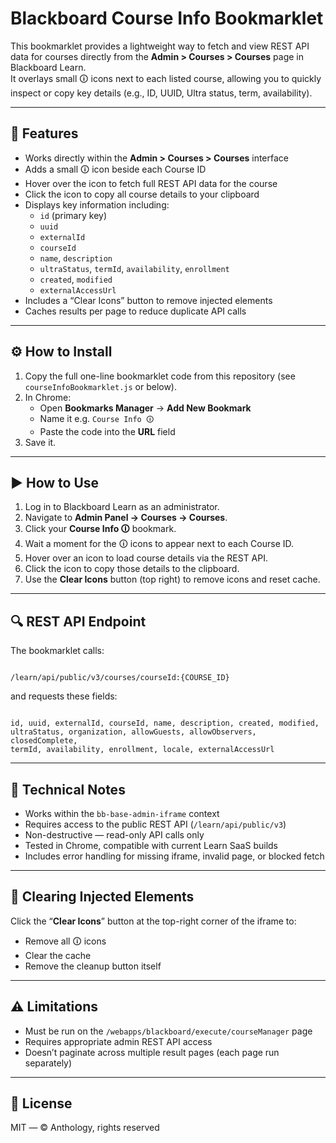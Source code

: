 # Blackboard Course Info Bookmarklet

This bookmarklet provides a lightweight way to fetch and view REST API data for courses directly from the **Admin > Courses > Courses** page in Blackboard Learn.  
It overlays small 🛈 icons next to each listed course, allowing you to quickly inspect or copy key details (e.g., ID, UUID, Ultra status, term, availability).

---

## 🧩 Features

- Works directly within the **Admin > Courses > Courses** interface  
- Adds a small 🛈 icon beside each Course ID  
- Hover over the icon to fetch full REST API data for the course  
- Click the icon to copy all course details to your clipboard  
- Displays key information including:
  - `id` (primary key)
  - `uuid`
  - `externalId`
  - `courseId`
  - `name`, `description`
  - `ultraStatus`, `termId`, `availability`, `enrollment`
  - `created`, `modified`
  - `externalAccessUrl`
- Includes a “Clear Icons” button to remove injected elements
- Caches results per page to reduce duplicate API calls

---

## ⚙️ How to Install

1. Copy the full one-line bookmarklet code from this repository (see `courseInfoBookmarklet.js` or below).  
2. In Chrome:
   - Open **Bookmarks Manager** → **Add New Bookmark**
   - Name it e.g. `Course Info 🛈`
   - Paste the code into the **URL** field  
3. Save it.

---

## ▶️ How to Use

1. Log in to Blackboard Learn as an administrator.  
2. Navigate to **Admin Panel → Courses → Courses**.  
3. Click your **Course Info 🛈** bookmark.  
4. Wait a moment for the 🛈 icons to appear next to each Course ID.  
5. Hover over an icon to load course details via the REST API.  
6. Click the icon to copy those details to the clipboard.  
7. Use the **Clear Icons** button (top right) to remove icons and reset cache.

---

## 🔍 REST API Endpoint

The bookmarklet calls:

```

/learn/api/public/v3/courses/courseId:{COURSE_ID}

```

and requests these fields:

```

id, uuid, externalId, courseId, name, description, created, modified,
ultraStatus, organization, allowGuests, allowObservers, closedComplete,
termId, availability, enrollment, locale, externalAccessUrl

```

---

## 🧱 Technical Notes

- Works within the `bb-base-admin-iframe` context  
- Requires access to the public REST API (`/learn/api/public/v3`)  
- Non-destructive — read-only API calls only  
- Tested in Chrome, compatible with current Learn SaaS builds  
- Includes error handling for missing iframe, invalid page, or blocked fetch

---

## 🧹 Clearing Injected Elements

Click the “**Clear Icons**” button at the top-right corner of the iframe to:
- Remove all 🛈 icons  
- Clear the cache  
- Remove the cleanup button itself

---

## ⚠️ Limitations

- Must be run on the `/webapps/blackboard/execute/courseManager` page  
- Requires appropriate admin REST API access  
- Doesn’t paginate across multiple result pages (each page run separately)

---

## 📄 License

MIT — © Anthology, rights reserved


